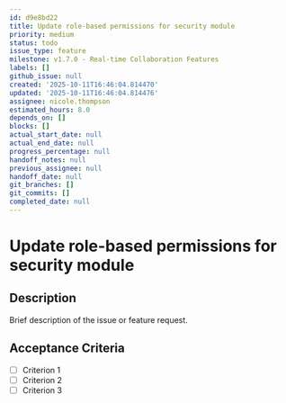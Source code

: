 ```yaml
---
id: d9e8bd22
title: Update role-based permissions for security module
priority: medium
status: todo
issue_type: feature
milestone: v1.7.0 - Real-time Collaboration Features
labels: []
github_issue: null
created: '2025-10-11T16:46:04.814470'
updated: '2025-10-11T16:46:04.814476'
assignee: nicole.thompson
estimated_hours: 8.0
depends_on: []
blocks: []
actual_start_date: null
actual_end_date: null
progress_percentage: null
handoff_notes: null
previous_assignee: null
handoff_date: null
git_branches: []
git_commits: []
completed_date: null
---
```


# Update role-based permissions for security module

## Description

Brief description of the issue or feature request.

## Acceptance Criteria

- [ ] Criterion 1
- [ ] Criterion 2
- [ ] Criterion 3